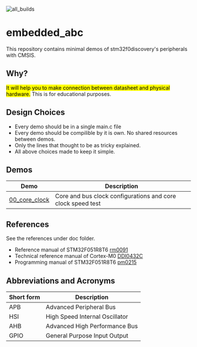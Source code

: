 ![all_builds](https://github.com/aslansq/embedded_abc/actions/workflows/c-cpp.yml/badge.svg)

# embedded_abc
This repository contains minimal demos of stm32f0discovery's peripherals with CMSIS.

## Why?
<mark>It will help you to make connection between datasheet and physical hardware.</mark>
This is for educational purposes.

## Design Choices
* Every demo should be in a single main.c file
* Every demo should be compilible by it is own. No shared resources between demos.
* Only the lines that thought to be as tricky explained.
* All above choices made to keep it simple.

## Demos
|Demo| Description|
|---|---|
|[00_core_clock](./00_core_clk/README.md)|Core and bus clock configurations and core clock speed test|

## References
See the references under doc folder.
* Reference manual of STM32F051R8T6 [rm0091](./doc/rm0091-stm32f0x1stm32f0x2stm32f0x8-advanced-armbased-32bit-mcus-stmicroelectronics.pdf)
* Technical reference manual of Cortex-M0 [DDI0432C](./doc/DDI0432C_cortex_m0_r0p0_trm.pdf)
* Programming manual of STM32F051R8T6 [pm0215](./doc/pm0215-stm32f0-series-cortexm0-programming-manual-stmicroelectronics.pdf)

## Abbreviations and Acronyms
|Short form|Description|
|-|-|
|APB|Advanced Peripheral Bus|
|HSI|High Speed Internal Oscillator|
|AHB|Advanced High Performance Bus|
|GPIO|General Purpose Input Output|